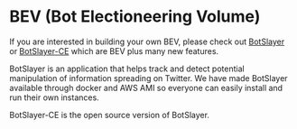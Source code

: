 # BEV (Bot Electioneering Volume)

If you are interested in building your own BEV, please check out [BotSlayer](https://osome.iuni.iu.edu/tools/botslayer/) or [BotSlayer-CE](https://github.com/IUNetSci/BotSlayer-CE) which are BEV plus many new features.

BotSlayer is an application that helps track and detect potential manipulation of information spreading on Twitter.
We have made BotSlayer available through docker and AWS AMI so everyone can easily install and run their own instances.

BotSlayer-CE is the open source version of BotSlayer.
